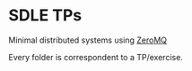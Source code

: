 # SDLE TPs

Minimal distributed systems using [ZeroMQ](https://zeromq.org)

Every folder is correspondent to a TP/exercise.
